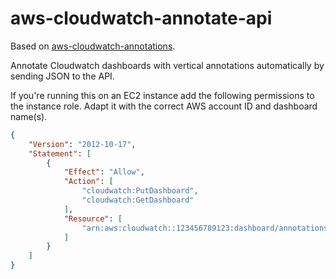 # aws-cloudwatch-annotate-api

Based on [aws-cloudwatch-annotations](https://github.com/anaynayak/aws-cloudwatch-annotations). 

Annotate Cloudwatch dashboards with vertical annotations automatically by sending JSON to the API.

If you're running this on an EC2 instance add the following permissions to the instance role. Adapt it with the correct AWS account ID and dashboard name(s).
```json
{
    "Version": "2012-10-17",
    "Statement": [
        {
            "Effect": "Allow",
            "Action": [
                "cloudwatch:PutDashboard",
                "cloudwatch:GetDashboard"
            ],
            "Resource": [
                "arn:aws:cloudwatch::123456789123:dashboard/annotations"
            ]
        }
    ]
}
```
